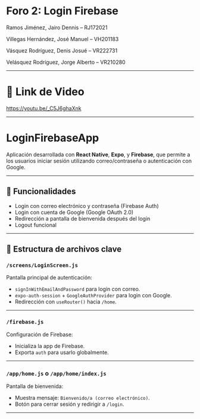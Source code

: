 # Foro 2: Login Firebase

Ramos Jiménez, Jairo Dennis – RJ172021

Villegas Hernández, José Manuel – VH201183

Vásquez Rodríguez, Denis Josué – VR222731

Velásquez Rodríguez, Jorge Alberto – VR210280

---

# 🔗 Link de Video

https://youtu.be/_C5J6ghaXnk

---

# LoginFirebaseApp

Aplicación desarrollada con **React Native**, **Expo**, y **Firebase**, que permite a los usuarios iniciar sesión utilizando correo/contraseña o autenticación con Google.

---

## 📱 Funcionalidades

- Login con correo electrónico y contraseña (Firebase Auth)
- Login con cuenta de Google (Google OAuth 2.0)
- Redirección a pantalla de bienvenida después del login
- Logout funcional

---

## 📂 Estructura de archivos clave

### `/screens/LoginScreen.js`

Pantalla principal de autenticación:

- `signInWithEmailAndPassword` para login con correo.
- `expo-auth-session` + `GoogleAuthProvider` para login con Google.
- Redirección con `useRouter()` hacia `/home`.

---

### `/firebase.js`

Configuración de Firebase:

- Inicializa la app de Firebase.
- Exporta `auth` para usarlo globalmente.

---

### `/app/home.js` o `/app/home/index.js`

Pantalla de bienvenida:

- Muestra mensaje: `Bienvenido/a (correo electrónico)`.
- Botón para cerrar sesión y redirigir a `/login`.

---




